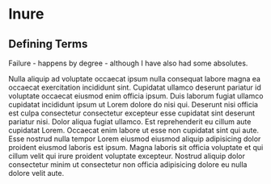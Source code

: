 # Inure

## Defining Terms

Failure - happens by degree - although I have also had some absolutes.

Nulla aliquip ad voluptate occaecat ipsum nulla consequat labore magna ea occaecat exercitation incididunt sint. Cupidatat ullamco deserunt pariatur id voluptate occaecat eiusmod enim officia ipsum. Duis laborum fugiat ullamco cupidatat incididunt ipsum ut Lorem dolore do nisi qui. Deserunt nisi officia est culpa consectetur consectetur excepteur esse cupidatat sint deserunt pariatur nisi. Dolor aliqua fugiat ullamco. Est reprehenderit eu cillum aute cupidatat Lorem. Occaecat enim labore ut esse non cupidatat sint qui aute. Esse nostrud nulla tempor Lorem eiusmod eiusmod aliquip adipisicing dolor proident eiusmod laboris est ipsum. Magna laboris sit officia voluptate et qui cillum velit qui irure proident voluptate excepteur. Nostrud aliquip dolor consectetur minim ut consectetur non officia adipisicing dolore eu nulla dolore velit aute.